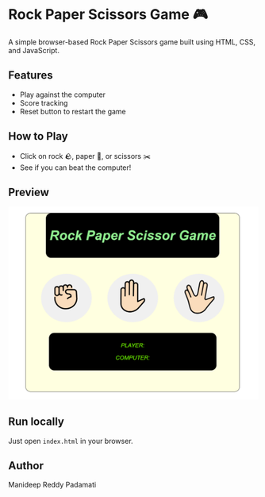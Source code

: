 # Rock Paper Scissors Game 🎮

A simple browser-based Rock Paper Scissors game built using HTML, CSS, and JavaScript.

## Features
- Play against the computer
- Score tracking
- Reset button to restart the game

## How to Play
- Click on rock 🪨, paper 📄, or scissors ✂️
- See if you can beat the computer!

## Preview
![Screenshot](images/preview_screenshot.png)

## Run locally
Just open `index.html` in your browser.

## Author
Manideep Reddy Padamati

